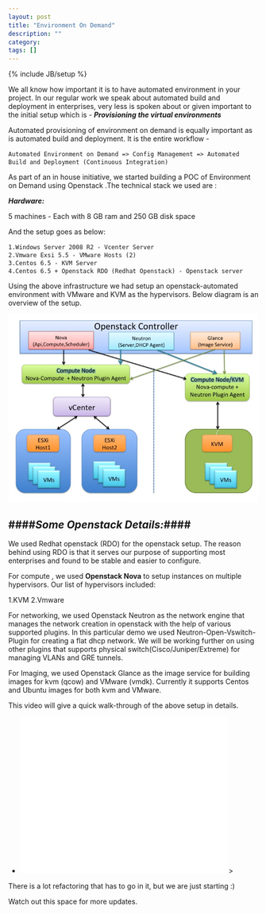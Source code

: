 ```yaml
---
layout: post
title: "Environment On Demand"
description: ""
category: 
tags: []
---
```

{% include JB/setup %}

  We all know how important it is to have automated environment in your project. 
  In our regular work we speak about automated build and deployment in enterprises, very less is spoken about or given important to the initial setup which is - ***Provisioning the virtual environments*** 

  Automated provisioning of environment on demand is equally important as is automated build and deployment. It is the entire workflow - 

    Automated Environment on Demand => Config Management => Automated Build and Deployment (Continuous Integration)

  As part of an in house initiative, we started building a POC of Environment on Demand using Openstack .The technical stack we used are :

  ***Hardware:***

  5 machines - Each with 8 GB ram and 250 GB disk space

  And the setup goes as below:

    1.Windows Server 2008 R2 - Vcenter Server
    2.Vmware Exsi 5.5 - VMware Hosts (2)
    3.Centos 6.5 - KVM Server
    4.Centos 6.5 + Openstack RDO (Redhat Openstack) - Openstack server

  Using the above infrastructure we had setup an openstack-automated environment with VMware and KVM as the hypervisors. Below diagram is an overview of the setup.


  ![screenshot1](/images/Slide1.jpg)


####*Some Openstack Details:*####
--------------------------------
  We used Redhat openstack (RDO) for the openstack setup. The reason behind using RDO is that it serves our purpose of supporting most enterprises and found to be stable and easier to configure.
  
  For compute , we used **Openstack Nova** to setup instances on multiple hypervisors. Our list of hypervisors included:

  1.KVM
  2.Vmware

  For networking, we used Openstack Neutron as the network engine that manages the network creation in openstack with the help of various supported plugins. In this particular demo we used Neutron-Open-Vswitch-Plugin for creating a flat dhcp network. 
  We will be working further on using other plugins that supports physical switch(Cisco/Juniper/Extreme) for managing VLANs and GRE tunnels.

  For Imaging, we used Openstack Glance as the image service for building images for kvm (qcow) and VMware (vmdk). Currently it supports Centos and Ubuntu images for both kvm and VMware.

  This video will give a quick walk-through of the above setup in details. 

<ul>
<li>
<iframe width="420" height="315" src="//www.youtube.com/embed/TlHS8e44BEo" frameborder="0" allowfullscreen></iframe>>
</li>
</ul>

There is a lot refactoring that has to go in it, but we are just starting :)

Watch out this space for more updates. 
